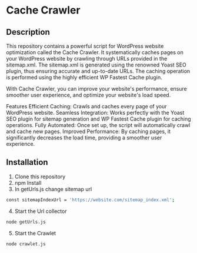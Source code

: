 # Cache Crawler
## Description
This repository contains a powerful script for WordPress website optimization called the Cache Crawler. It systematically caches pages on your WordPress website by crawling through URLs provided in the sitemap.xml. 
The sitemap.xml is generated using the renowned Yoast SEO plugin, thus ensuring accurate and up-to-date URLs. The caching operation is performed using the highly efficient WP Fastest Cache plugin.

With Cache Crawler, you can improve your website's performance, ensure smoother user experience, and optimize your website's load speed.

Features
Efficient Caching: Crawls and caches every page of your WordPress website.
Seamless Integration: Works perfectly with the Yoast SEO plugin for sitemap generation and WP Fastest Cache plugin for caching operations.
Fully Automated: Once set up, the script will automatically crawl and cache new pages.
Improved Performance: By caching pages, it significantly decreases the load time, providing a smoother user experience.

## Installation

1. Clone this repository
2. npm Install
3. In getUrls.js change sitemap url 
```bash
const sitemapIndexUrl = 'https://website.com/sitemap_index.xml';
```
4. Start the Url collector
```bash
node getUrls.js
```
5. Start the Crawlet
```bash
node crawlet.js
```
